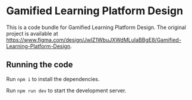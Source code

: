 
  # Gamified Learning Platform Design

  This is a code bundle for Gamified Learning Platform Design. The original project is available at https://www.figma.com/design/JwlZ1WbuJXWdMLuIaBBgE8/Gamified-Learning-Platform-Design.

  ## Running the code

  Run `npm i` to install the dependencies.

  Run `npm run dev` to start the development server.
  